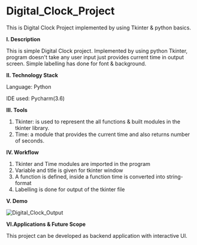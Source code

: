 # Digital_Clock_Project
This is Digital Clock Project implemented by using Tkinter & python basics.

**I. Description**

This is simple Digital Clock project. Implemented by using python Tkinter, program doesn't take any user input just provides current time in output screen. 
Simple labelling has done for font & background.

**II. Technology Stack**

Language: Python

IDE used: Pycharm(3.6)

**III. Tools**

1. Tkinter: is used to represent the all functions & built modules in the tkinter library.
2. Time: a module that provides the current time and also returns number of seconds.  

**IV. Workflow**

1. Tkinter and Time modules are imported in the program 
2. Variable and title is given for tkinter window
3. A function is defined, inside a function time is converted into string-format
4. Labelling is done for output of the tkinter file


**V. Demo**

![Digital_Clock_Output](https://user-images.githubusercontent.com/99798157/178258038-89e54f1c-2fa1-46ee-83bd-9c32432f95be.JPG)


**VI.Applications & Future Scope**

This project can be developed as backend application with interactive UI.

